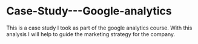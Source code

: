 # Case-Study---Google-analytics
This is a case study I took as part of the google analytics course.  With this analysis I will help to guide the marketing strategy for the company. 
